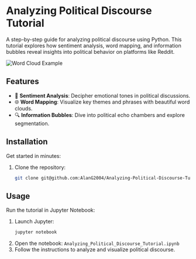 
# Analyzing Political Discourse Tutorial

A step-by-step guide for analyzing political discourse using Python. This tutorial explores how sentiment analysis, word mapping, and information bubbles reveal insights into political behavior on platforms like Reddit.

![Word Cloud Example](https://via.placeholder.com/800x400.png?text=Insert+Cool+Word+Cloud+Here)

## Features
- 🧠 **Sentiment Analysis**: Decipher emotional tones in political discussions.
- 🌐 **Word Mapping**: Visualize key themes and phrases with beautiful word clouds.
- 🔍 **Information Bubbles**: Dive into political echo chambers and explore segmentation.

## Installation
Get started in minutes:

1. Clone the repository:
   ```bash
   git clone git@github.com:AlanG2004/Analyzing-Political-Discourse-Tutorial.git

## Usage
Run the tutorial in Jupyter Notebook:
1. Launch Jupyter:
   ```bash
   jupyter notebook
   ```
2. Open the notebook:
   `Analyzing_Political_Discourse_Tutorial.ipynb`
3. Follow the instructions to analyze and visualize political discourse.

